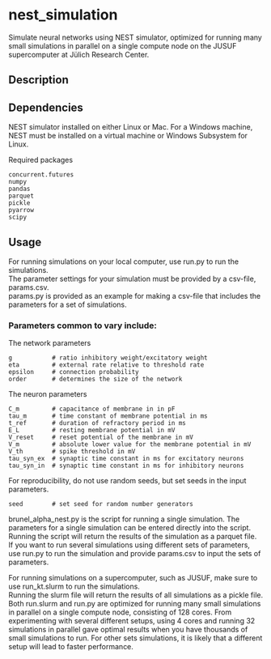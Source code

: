 # nest_simulation
Simulate neural networks using NEST simulator, optimized for running many small simulations in parallel on a single compute node on the JUSUF supercomputer at Jülich Research Center.


## Description

## Dependencies
NEST simulator installed on either Linux or Mac.
For a Windows machine, NEST must be installed on a virtual machine or Windows Subsystem for Linux.

Required packages
```
concurrent.futures
numpy
pandas
parquet
pickle
pyarrow
scipy
```

## Usage
For running simulations on your local computer, use run.py to run the simulations.\
The parameter settings for your simulation must be provided by a csv-file, params.csv.\
params.py is provided as an example for making a csv-file that includes the parameters for a set of simulations.

### Parameters common to vary include:

The network parameters
```
g           # ratio inhibitory weight/excitatory weight
eta         # external rate relative to threshold rate
epsilon     # connection probability
order       # determines the size of the network
```

The neuron parameters
```
C_m         # capacitance of membrane in in pF
tau_m       # time constant of membrane potential in ms
t_ref       # duration of refractory period in ms
E_L         # resting membrane potential in mV
V_reset     # reset potential of the membrane in mV
V_m         # absolute lower value for the membrane potential in mV
V_th        # spike threshold in mV
tau_syn_ex  # synaptic time constant in ms for excitatory neurons
tau_syn_in  # synaptic time constant in ms for inhibitory neurons
```

For reproducibility, do not use random seeds, but set seeds in the input parameters.
```
seed        # set seed for random number generators
```

brunel_alpha_nest.py is the script for running a single simulation. The parameters for a single simulation can be entered directly into the script. Running the script will return the results of the simulation as a parquet file.\
If you want to run several simulations using different sets of parameters, use run.py to run the simulation and provide  params.csv to input the sets of parameters.

For running simulations on a supercomputer, such as JUSUF, make sure to use run_kt.slurm to run the simulations. \
Running the slurm file will return the results of all simulations as a pickle file. \
Both run.slurm and run.py are optimized for running many small simulations in parallel on a single compute node, consisting of 128 cores. From experimenting with several different setups, using 4 cores and running 32 simulations in parallel gave optimal results when you have thousands of small simulations to run. For other sets simulations, it is likely that a different setup will lead to faster performance.